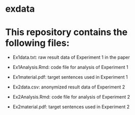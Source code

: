 # exdata

# This repository contains the following files:
- Ex1data.txt: raw result data of Experiment 1 in the paper
- Ex1Analysis.Rmd: code file for analysis of Experiment 1
- Ex1material.pdf: target sentences used in Experiment 1
 
- Ex2data.csv: anonymized result data of Experiment 2  
- Ex2Analysis.Rmd: code file for analysis of Experiment 2
- Ex2material.pdf: target sentences used in Experiment 2
